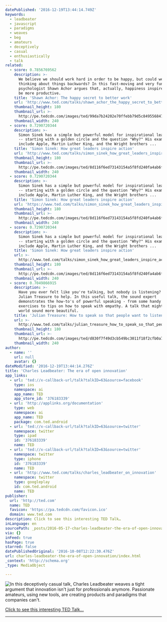 ```yaml
---
datePublished: '2016-12-19T13:44:14.749Z'
keywords:
  - leadbeater
  - javascript
  - paradigms
  - weaves
  - beg
  - amateurs
  - deceptively
  - casual
  - enthusiastically
  - talk
related:
  - score: 0.7856769562
    description: >-
      We believe we should work hard in order to be happy, but could we be
      thinking about things backwards? In this fast-moving and very funny talk,
      psychologist Shawn Achor argues that, actually, happiness inspires us to
      be more productive.
    title: 'Shawn Achor: The happy secret to better work'
    url: 'http://www.ted.com/talks/shawn_achor_the_happy_secret_to_better_work'
    thumbnail_height: 180
    thumbnail_url: >-
      http://pe.tedcdn.com/images/ted/99da7b24202e70ffebb79d5c849556847c805d18_240x180.jpg?lang=en
    thumbnail_width: 240
  - score: 0.7290720344
    description: >-
      Simon Sinek has a simple but powerful model for inspirational leadership
      -- starting with a golden circle and the question "Why?" His examples
      include Apple, Martin Luther King, and the Wright brothers ...
    title: 'Simon Sinek: How great leaders inspire action'
    url: 'http://www.ted.com/talks/simon_sinek_how_great_leaders_inspire_action'
    thumbnail_height: 180
    thumbnail_url: >-
      http://pe.tedcdn.com/images/ted/8d116f6ed73143154a5f8fd240fa4ab6fd52b1cb_240x180.jpg?lang=en
    thumbnail_width: 240
  - score: 0.7290720344
    description: >-
      Simon Sinek has a simple but powerful model for inspirational leadership
      -- starting with a golden circle and the question "Why?" His examples
      include Apple, Martin Luther King, and the Wright brothers ...
    title: 'Simon Sinek: How great leaders inspire action'
    url: 'https://www.ted.com/talks/simon_sinek_how_great_leaders_inspire_action'
    thumbnail_height: 180
    thumbnail_url: >-
      http://pe.tedcdn.com/images/ted/8d116f6ed73143154a5f8fd240fa4ab6fd52b1cb_240x180.jpg?lang=en
    thumbnail_width: 240
  - score: 0.7290720344
    description: >-
      Simon Sinek has a simple but powerful model for inspirational leadership
      -- starting with a golden circle and the question "Why?" His examples
      include Apple, Martin Luther King, and the Wright brothers ...
    title: 'Simon Sinek: How great leaders inspire action'
    url: >-
      http://www.ted.com/talks/simon_sinek_how_great_leaders_inspire_action?language=en
    thumbnail_height: 180
    thumbnail_url: >-
      http://pe.tedcdn.com/images/ted/8d116f6ed73143154a5f8fd240fa4ab6fd52b1cb_240x180.jpg?lang=en
    thumbnail_width: 240
  - score: 0.7049866915
    description: >-
      Have you ever felt like you're talking, but nobody is listening? Here's
      Julian Treasure to help. In this useful talk, the sound expert
      demonstrates the how-to's of powerful speaking - from some handy vocal
      exercises to tips on how to speak with empathy. A talk that might help the
      world sound more beautiful.
    title: 'Julian Treasure: How to speak so that people want to listen'
    url: >-
      http://www.ted.com/talks/julian_treasure_how_to_speak_so_that_people_want_to_listen
    thumbnail_height: 180
    thumbnail_url: >-
      http://pe.tedcdn.com/images/ted/d830f7f49d3cb549bc3011f18f2cfb0a7b99c0d7_240x180.jpg?lang=en
    thumbnail_width: 240
author:
  - name: ''
    url: null
    avatar: {}
dateModified: '2016-12-19T13:44:14.276Z'
title: 'Charles Leadbeater: The era of open innovation'
app_links:
  - url: 'ted://x-callback-url/talk?talkID=63&source=facebook'
    type: ios
    namespace: ai
    app_name: TED
    app_store_id: '376183339'
  - url: 'http://applinks.org/documentation'
    type: web
    namespace: ai
    app_name: TED
    package: com.ted.android
  - url: 'ted://x-callback-url/talk?talkID=63&source=twitter'
    namespace: twitter
    type: ipad
    id: '376183339'
    name: TED
  - url: 'ted://x-callback-url/talk?talkID=63&source=twitter'
    namespace: twitter
    type: iphone
    id: '376183339'
    name: TED
  - url: 'http://www.ted.com/talks/charles_leadbeater_on_innovation'
    namespace: twitter
    type: googleplay
    id: com.ted.android
    name: TED
publisher:
  url: 'http://ted.com'
  name: TED
  favicon: 'https://pa.tedcdn.com/favicon.ico'
  domain: www.ted.com
description: Click to see this interesting TED Talk…
inLanguage: en
sourcePath: _posts/2016-05-17-charles-leadbeater-the-era-of-open-innovation.md
via: {}
inFeed: true
hasPage: true
starred: false
datePublishedOriginal: '2016-10-08T12:22:30.476Z'
url: charles-leadbeater-the-era-of-open-innovation/index.html
_context: 'http://schema.org'
_type: MediaObject

---
```

![In this deceptively casual talk, Charles Leadbeater weaves a tight argument that innovation isn't just for professionals anymore. Passionate amateurs, using new tools, are creating products and paradigms that companies can't.](https://s3-us-west-2.amazonaws.com/the-grid-img/p/7cf4abe7cb3db50ac1d26dcf2ea1db4741c89b87.png)

[Click to see this interesting TED Talk...][0]

---



[0]: http://www.ted.com/talks/charles_leadbeater_on_innovation "Click to read full article..."